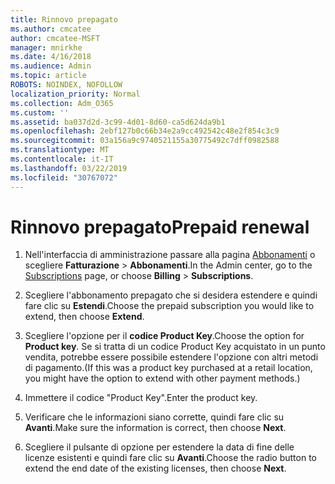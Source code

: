 ```yaml
---
title: Rinnovo prepagato
ms.author: cmcatee
author: cmcatee-MSFT
manager: mnirkhe
ms.date: 4/16/2018
ms.audience: Admin
ms.topic: article
ROBOTS: NOINDEX, NOFOLLOW
localization_priority: Normal
ms.collection: Adm_O365
ms.custom: ''
ms.assetid: ba037d2d-3c99-4d01-8d60-ca5d624da9b1
ms.openlocfilehash: 2ebf127b0c66b34e2a9cc492542c48e2f854c3c9
ms.sourcegitcommit: 03a156a9c9740521155a30775492c7dff0982588
ms.translationtype: MT
ms.contentlocale: it-IT
ms.lasthandoff: 03/22/2019
ms.locfileid: "30767072"
---
```

# <a name="prepaid-renewal"></a><span data-ttu-id="67f00-102">Rinnovo prepagato</span><span class="sxs-lookup"><span data-stu-id="67f00-102">Prepaid renewal</span></span>

1. <span data-ttu-id="67f00-103">Nell'interfaccia di amministrazione passare alla pagina [Abbonamenti](https://go.microsoft.com/fwlink/p/?linkid=842054) o scegliere **Fatturazione** \> **Abbonamenti**.</span><span class="sxs-lookup"><span data-stu-id="67f00-103">In the Admin center, go to the [Subscriptions](https://go.microsoft.com/fwlink/p/?linkid=842054) page, or choose **Billing** \> **Subscriptions**.</span></span>
    
2. <span data-ttu-id="67f00-104">Scegliere l'abbonamento prepagato che si desidera estendere e quindi fare clic su **Estendi**.</span><span class="sxs-lookup"><span data-stu-id="67f00-104">Choose the prepaid subscription you would like to extend, then choose **Extend**.</span></span>
    
3. <span data-ttu-id="67f00-105">Scegliere l'opzione per il **codice Product Key**.</span><span class="sxs-lookup"><span data-stu-id="67f00-105">Choose the option for **Product key**.</span></span> <span data-ttu-id="67f00-106">Se si tratta di un codice Product Key acquistato in un punto vendita, potrebbe essere possibile estendere l'opzione con altri metodi di pagamento.</span><span class="sxs-lookup"><span data-stu-id="67f00-106">(If this was a product key purchased at a retail location, you might have the option to extend with other payment methods.)</span></span>
    
4. <span data-ttu-id="67f00-107">Immettere il codice "Product Key".</span><span class="sxs-lookup"><span data-stu-id="67f00-107">Enter the product key.</span></span>
    
5. <span data-ttu-id="67f00-108">Verificare che le informazioni siano corrette, quindi fare clic su **Avanti**.</span><span class="sxs-lookup"><span data-stu-id="67f00-108">Make sure the information is correct, then choose **Next**.</span></span>
    
6. <span data-ttu-id="67f00-109">Scegliere il pulsante di opzione per estendere la data di fine delle licenze esistenti e quindi fare clic su **Avanti**.</span><span class="sxs-lookup"><span data-stu-id="67f00-109">Choose the radio button to extend the end date of the existing licenses, then choose **Next**.</span></span>
    

